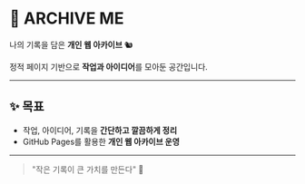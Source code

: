 
# 🌟 ARCHIVE ME

나의 기록을 담은 **개인 웹 아카이브**  🐿️

정적 페이지 기반으로 **작업과 아이디어**를 모아둔 공간입니다.

---






## ✨ 목표
- 작업, 아이디어, 기록을 **간단하고 깔끔하게 정리**  
- GitHub Pages를 활용한 **개인 웹 아카이브 운영**  

---


> "작은 기록이 큰 가치를 만든다" 📖
